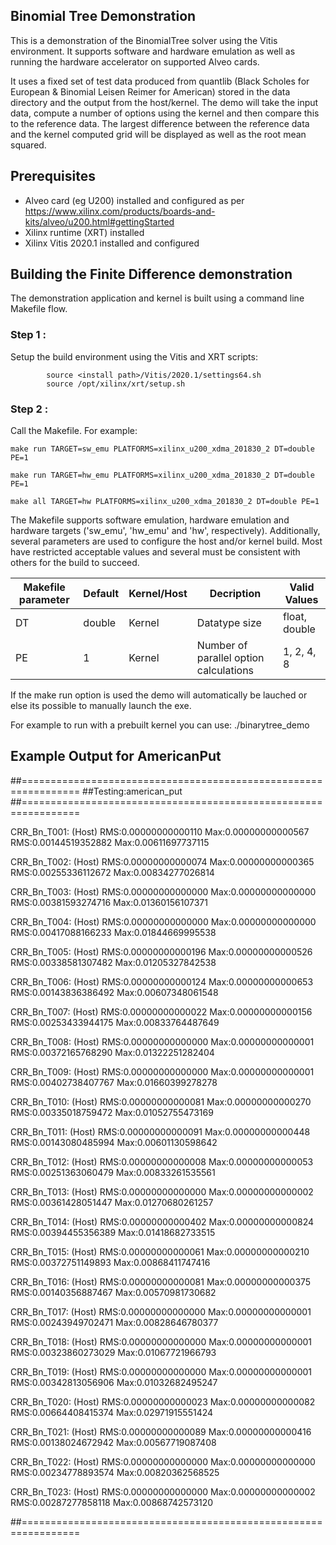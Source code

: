 ## Binomial Tree  Demonstration
This is a demonstration of the BinomialTree solver using the Vitis environment.  It supports software and hardware emulation as well as running the hardware accelerator on supported Alveo cards.

It uses a fixed set of test data produced from quantlib (Black Scholes for European & Binomial Leisen Reimer for American) stored in the data directory and the output from the host/kernel. The demo will take the input data, compute a number of options using the kernel and then compare this to the reference data.  The largest difference between the reference data and the kernel computed grid will be displayed as well as the root mean squared.

## Prerequisites
- Alveo card (eg U200) installed and configured as per https://www.xilinx.com/products/boards-and-kits/alveo/u200.html#gettingStarted
- Xilinx runtime (XRT) installed
- Xilinx Vitis 2020.1 installed and configured

## Building the Finite Difference demonstration
The demonstration application and kernel is built using a command line Makefile flow.

### Step 1 :
Setup the build environment using the Vitis and XRT scripts:

            source <install path>/Vitis/2020.1/settings64.sh
            source /opt/xilinx/xrt/setup.sh

### Step 2 :
Call the Makefile. For example:

	make run TARGET=sw_emu PLATFORMS=xilinx_u200_xdma_201830_2 DT=double PE=1

	make run TARGET=hw_emu PLATFORMS=xilinx_u200_xdma_201830_2 DT=double PE=1

	make all TARGET=hw PLATFORMS=xilinx_u200_xdma_201830_2 DT=double PE=1
        

The Makefile supports software emulation, hardware emulation and hardware targets ('sw_emu', 'hw_emu' and 'hw', respectively).  Additionally, several parameters are used to configure the host and/or kernel build. Most have restricted acceptable values and several must be consistent with others for the build to succeed.

| Makefile parameter | Default | Kernel/Host | Decription                                   | Valid Values                                |
|--------------------|---------|-------------|----------------------------------------------|---------------------------------------------|
|DT                  | double  | Kernel      | Datatype size			            | float,   double                             |
|PE                  | 1       | Kernel      | Number of parallel option calculations       | 1, 2, 4, 8                                  |



If the make run option is used the demo will automatically be lauched or else its possible to manually launch the exe.

For example to run with a prebuilt kernel you can use:
	    ./binarytree_demo


## Example Output for AmericanPut
##================================================================
##Testing:american_put
##================================================================

CRR_Bn_T001:  (Host) RMS:0.00000000000110 Max:0.00000000000567    RMS:0.00144519352882 Max:0.00611697737115

CRR_Bn_T002:  (Host) RMS:0.00000000000074 Max:0.00000000000365    RMS:0.00255336112672 Max:0.00834277026814

CRR_Bn_T003:  (Host) RMS:0.00000000000000 Max:0.00000000000000    RMS:0.00381593274716 Max:0.01360156107371

CRR_Bn_T004:  (Host) RMS:0.00000000000000 Max:0.00000000000000    RMS:0.00417088166233 Max:0.01844669995538

CRR_Bn_T005:  (Host) RMS:0.00000000000196 Max:0.00000000000526    RMS:0.00338581307482 Max:0.01205327842538

CRR_Bn_T006:  (Host) RMS:0.00000000000124 Max:0.00000000000653    RMS:0.00143836386492 Max:0.00607348061548

CRR_Bn_T007:  (Host) RMS:0.00000000000022 Max:0.00000000000156    RMS:0.00253433944175 Max:0.00833764487649

CRR_Bn_T008:  (Host) RMS:0.00000000000000 Max:0.00000000000001    RMS:0.00372165768290 Max:0.01322251282404

CRR_Bn_T009:  (Host) RMS:0.00000000000000 Max:0.00000000000001    RMS:0.00402738407767 Max:0.01660399278278

CRR_Bn_T010:  (Host) RMS:0.00000000000081 Max:0.00000000000270    RMS:0.00335018759472 Max:0.01052755473169

CRR_Bn_T011:  (Host) RMS:0.00000000000091 Max:0.00000000000448    RMS:0.00143080485994 Max:0.00601130598642

CRR_Bn_T012:  (Host) RMS:0.00000000000008 Max:0.00000000000053    RMS:0.00251363060479 Max:0.00833261535561

CRR_Bn_T013:  (Host) RMS:0.00000000000000 Max:0.00000000000002    RMS:0.00361428051447 Max:0.01270680261257

CRR_Bn_T014:  (Host) RMS:0.00000000000402 Max:0.00000000000824    RMS:0.00394455356389 Max:0.01418682733515

CRR_Bn_T015:  (Host) RMS:0.00000000000061 Max:0.00000000000210    RMS:0.00372751149893 Max:0.00868411747416

CRR_Bn_T016:  (Host) RMS:0.00000000000081 Max:0.00000000000375    RMS:0.00140356887467 Max:0.00570981730682

CRR_Bn_T017:  (Host) RMS:0.00000000000000 Max:0.00000000000001    RMS:0.00243949702471 Max:0.00828646780377

CRR_Bn_T018:  (Host) RMS:0.00000000000000 Max:0.00000000000001    RMS:0.00323860273029 Max:0.01067721966793

CRR_Bn_T019:  (Host) RMS:0.00000000000000 Max:0.00000000000001    RMS:0.00342813056906 Max:0.01032682495247

CRR_Bn_T020:  (Host) RMS:0.00000000000023 Max:0.00000000000082    RMS:0.00664408415374 Max:0.02971915551424

CRR_Bn_T021:  (Host) RMS:0.00000000000089 Max:0.00000000000416    RMS:0.00138024672942 Max:0.00567719087408

CRR_Bn_T022:  (Host) RMS:0.00000000000000 Max:0.00000000000000    RMS:0.00234778893574 Max:0.00820362568525

CRR_Bn_T023:  (Host) RMS:0.00000000000000 Max:0.00000000000002    RMS:0.00287277858118 Max:0.00868742573120

##================================================================
